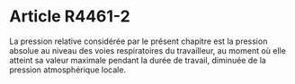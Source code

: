 # Article R4461-2

La pression relative considérée par le présent chapitre est la pression absolue au niveau des voies respiratoires du travailleur, au moment où elle atteint sa valeur maximale pendant la durée de travail, diminuée de la pression atmosphérique locale.